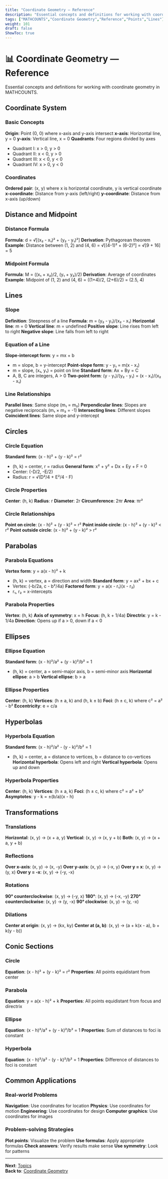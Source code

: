 ```yaml
---
title: "Coordinate Geometry — Reference"
description: "Essential concepts and definitions for working with coordinate geometry in MATHCOUNTS."
tags: ["MATHCOUNTS","Coordinate Geometry","Reference","Points","Lines"]
weight: 101
draft: false
ShowToc: true
---
```


# 📊 Coordinate Geometry — Reference

Essential concepts and definitions for working with coordinate geometry in MATHCOUNTS.

## Coordinate System

### Basic Concepts
**Origin**: Point (0, 0) where x-axis and y-axis intersect
**x-axis**: Horizontal line, y = 0
**y-axis**: Vertical line, x = 0
**Quadrants**: Four regions divided by axes
- Quadrant I: x > 0, y > 0
- Quadrant II: x < 0, y > 0
- Quadrant III: x < 0, y < 0
- Quadrant IV: x > 0, y < 0

### Coordinates
**Ordered pair**: (x, y) where x is horizontal coordinate, y is vertical coordinate
**x-coordinate**: Distance from y-axis (left/right)
**y-coordinate**: Distance from x-axis (up/down)

## Distance and Midpoint

### Distance Formula
**Formula**: d = √[(x₂ - x₁)² + (y₂ - y₁)²]
**Derivation**: Pythagorean theorem
**Example**: Distance between (1, 2) and (4, 6) = √[(4-1)² + (6-2)²] = √[9 + 16] = 5

### Midpoint Formula
**Formula**: M = ((x₁ + x₂)/2, (y₁ + y₂)/2)
**Derivation**: Average of coordinates
**Example**: Midpoint of (1, 2) and (4, 6) = ((1+4)/2, (2+6)/2) = (2.5, 4)

## Lines

### Slope
**Definition**: Steepness of a line
**Formula**: m = (y₂ - y₁)/(x₂ - x₁)
**Horizontal line**: m = 0
**Vertical line**: m = undefined
**Positive slope**: Line rises from left to right
**Negative slope**: Line falls from left to right

### Equation of a Line
**Slope-intercept form**: y = mx + b
- m = slope, b = y-intercept
**Point-slope form**: y - y₁ = m(x - x₁)
- m = slope, (x₁, y₁) = point on line
**Standard form**: Ax + By = C
- A, B, C are integers, A > 0
**Two-point form**: (y - y₁)/(y₂ - y₁) = (x - x₁)/(x₂ - x₁)

### Line Relationships
**Parallel lines**: Same slope (m₁ = m₂)
**Perpendicular lines**: Slopes are negative reciprocals (m₁ × m₂ = -1)
**Intersecting lines**: Different slopes
**Coincident lines**: Same slope and y-intercept

## Circles

### Circle Equation
**Standard form**: (x - h)² + (y - k)² = r²
- (h, k) = center, r = radius
**General form**: x² + y² + Dx + Ey + F = 0
- Center: (-D/2, -E/2)
- Radius: r = √(D²/4 + E²/4 - F)

### Circle Properties
**Center**: (h, k)
**Radius**: r
**Diameter**: 2r
**Circumference**: 2πr
**Area**: πr²

### Circle Relationships
**Point on circle**: (x - h)² + (y - k)² = r²
**Point inside circle**: (x - h)² + (y - k)² < r²
**Point outside circle**: (x - h)² + (y - k)² > r²

## Parabolas

### Parabola Equations
**Vertex form**: y = a(x - h)² + k
- (h, k) = vertex, a = direction and width
**Standard form**: y = ax² + bx + c
- Vertex: (-b/2a, c - b²/4a)
**Factored form**: y = a(x - r₁)(x - r₂)
- r₁, r₂ = x-intercepts

### Parabola Properties
**Vertex**: (h, k)
**Axis of symmetry**: x = h
**Focus**: (h, k + 1/4a)
**Directrix**: y = k - 1/4a
**Direction**: Opens up if a > 0, down if a < 0

## Ellipses

### Ellipse Equation
**Standard form**: (x - h)²/a² + (y - k)²/b² = 1
- (h, k) = center, a = semi-major axis, b = semi-minor axis
**Horizontal ellipse**: a > b
**Vertical ellipse**: b > a

### Ellipse Properties
**Center**: (h, k)
**Vertices**: (h ± a, k) and (h, k ± b)
**Foci**: (h ± c, k) where c² = a² - b²
**Eccentricity**: e = c/a

## Hyperbolas

### Hyperbola Equation
**Standard form**: (x - h)²/a² - (y - k)²/b² = 1
- (h, k) = center, a = distance to vertices, b = distance to co-vertices
**Horizontal hyperbola**: Opens left and right
**Vertical hyperbola**: Opens up and down

### Hyperbola Properties
**Center**: (h, k)
**Vertices**: (h ± a, k)
**Foci**: (h ± c, k) where c² = a² + b²
**Asymptotes**: y - k = ±(b/a)(x - h)

## Transformations

### Translations
**Horizontal**: (x, y) → (x + a, y)
**Vertical**: (x, y) → (x, y + b)
**Both**: (x, y) → (x + a, y + b)

### Reflections
**Over x-axis**: (x, y) → (x, -y)
**Over y-axis**: (x, y) → (-x, y)
**Over y = x**: (x, y) → (y, x)
**Over y = -x**: (x, y) → (-y, -x)

### Rotations
**90° counterclockwise**: (x, y) → (-y, x)
**180°**: (x, y) → (-x, -y)
**270° counterclockwise**: (x, y) → (y, -x)
**90° clockwise**: (x, y) → (y, -x)

### Dilations
**Center at origin**: (x, y) → (kx, ky)
**Center at (a, b)**: (x, y) → (a + k(x - a), b + k(y - b))

## Conic Sections

### Circle
**Equation**: (x - h)² + (y - k)² = r²
**Properties**: All points equidistant from center

### Parabola
**Equation**: y = a(x - h)² + k
**Properties**: All points equidistant from focus and directrix

### Ellipse
**Equation**: (x - h)²/a² + (y - k)²/b² = 1
**Properties**: Sum of distances to foci is constant

### Hyperbola
**Equation**: (x - h)²/a² - (y - k)²/b² = 1
**Properties**: Difference of distances to foci is constant

## Common Applications

### Real-world Problems
**Navigation**: Use coordinates for location
**Physics**: Use coordinates for motion
**Engineering**: Use coordinates for design
**Computer graphics**: Use coordinates for images

### Problem-solving Strategies
**Plot points**: Visualize the problem
**Use formulas**: Apply appropriate formulas
**Check answers**: Verify results make sense
**Use symmetry**: Look for patterns

---

**Next**: [Topics](topics)  
**Back to**: [Coordinate Geometry](./)
